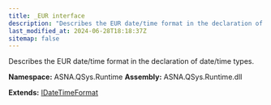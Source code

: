 ```yaml
---
title: _EUR interface
description: "Describes the EUR date/time format in the declaration of date/time types. "
last_modified_at: 2024-06-28T18:18:37Z
sitemap: false
---
```


Describes the EUR date/time format in the declaration of date/time types.

**Namespace:** ASNA.QSys.Runtime
**Assembly:** ASNA.QSys.Runtime.dll

**Extends:** [IDateTimeFormat](/reference/runtime/qsys-runtime/i-date-time-format.html)
<br>
<br>
